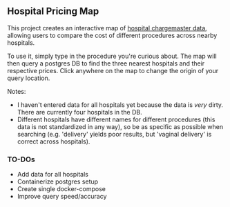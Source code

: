## Hospital Pricing Map

This project creates an interactive map of [hospital chargemaster data](https://github.com/vsoch/hospital-chargemaster), allowing users to compare the cost of different procedures across nearby hospitals.

To use it, simply type in the procedure you're curious about. The map will then query a postgres DB to find the three nearest hospitals and their respective prices. Click anywhere on the map to change the origin of your query location.

Notes: 
- I haven't entered data for all hospitals yet because the data is *very* dirty. There are currently four hospitals in the DB.
- Different hospitals have different names for different procedures (this data is not standardized in any way), so be as specific as possible when searching (e.g. 'delivery' yields poor results, but 'vaginal delivery' is correct across hospitals). 


### TO-DOs

- Add data for all hospitals
- Containerize postgres setup
- Create single docker-compose
- Improve query speed/accuracy

